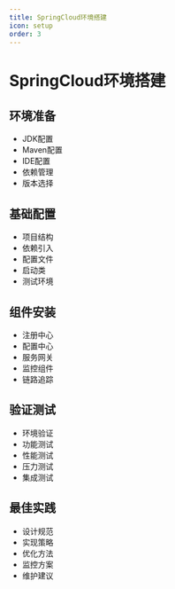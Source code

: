 ```yaml
---
title: SpringCloud环境搭建
icon: setup
order: 3
---
```


# SpringCloud环境搭建

## 环境准备
- JDK配置
- Maven配置
- IDE配置
- 依赖管理
- 版本选择

## 基础配置
- 项目结构
- 依赖引入
- 配置文件
- 启动类
- 测试环境

## 组件安装
- 注册中心
- 配置中心
- 服务网关
- 监控组件
- 链路追踪

## 验证测试
- 环境验证
- 功能测试
- 性能测试
- 压力测试
- 集成测试

## 最佳实践
- 设计规范
- 实现策略
- 优化方法
- 监控方案
- 维护建议
